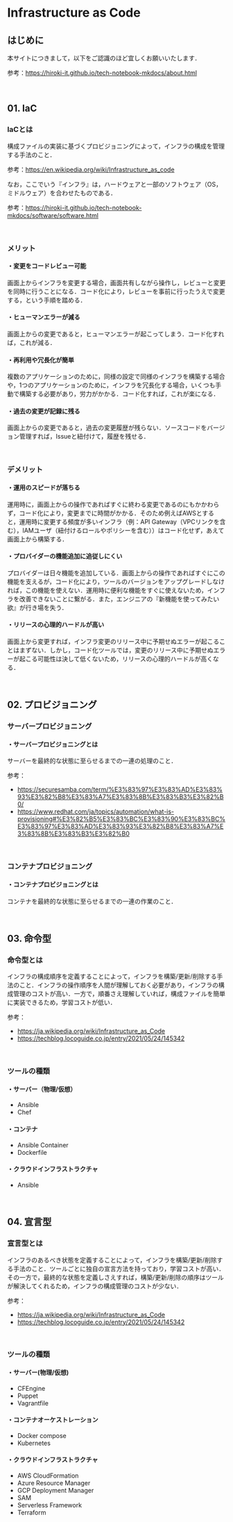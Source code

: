 # Infrastructure as Code

## はじめに

本サイトにつきまして，以下をご認識のほど宜しくお願いいたします．

参考：https://hiroki-it.github.io/tech-notebook-mkdocs/about.html

<br>

## 01. IaC

### IaCとは

構成ファイルの実装に基づくプロビジョニングによって，インフラの構成を管理する手法のこと．

参考：https://en.wikipedia.org/wiki/Infrastructure_as_code

なお，ここでいう『インフラ』は，ハードウェアと一部のソフトウェア（OS，ミドルウェア）を合わせたものである．

参考：https://hiroki-it.github.io/tech-notebook-mkdocs/software/software.html

<br>

### メリット

#### ・変更をコードレビュー可能

画面上からインフラを変更する場合，画面共有しながら操作し，レビューと変更を同時に行うことになる．コード化により，レビューを事前に行ったうえで変更する，という手順を踏める．

#### ・ヒューマンエラーが減る

画面上からの変更であると，ヒューマンエラーが起こってしまう．コード化すれば，これが減る．

#### ・再利用や冗長化が簡単

複数のアプリケーションのために，同様の設定で同様のインフラを構築する場合や，1つのアプリケーションのために，インフラを冗長化する場合，いくつも手動で構築する必要があり，労力がかかる．コード化すれば，これが楽になる．

#### ・過去の変更が記録に残る

画面上からの変更であると，過去の変更履歴が残らない．ソースコードをバージョン管理すれば，Issueと紐付けて，履歴を残せる．

<br>

### デメリット

#### ・運用のスピードが落ちる

運用時に，画面上からの操作であればすぐに終わる変更であるのにもかかわらず，コード化により，変更までに時間がかかる．そのため例えばAWSとすると，運用時に変更する頻度が多いインフラ（例：API Gateway（VPCリンクを含む），IAMユーザ（紐付けるロールやポリシーを含む））はコード化せず，あえて画面上から構築する．

#### ・プロバイダーの機能追加に追従しにくい

プロバイダーは日々機能を追加している．画面上からの操作であればすぐにこの機能を支えるが，コード化により，ツールのバージョンをアップグレードしなければ，この機能を使えない．運用時に便利な機能をすぐに使えないため，インフラを改善できないことに繋がる．また，エンジニアの『新機能を使ってみたい欲』が行き場を失う．

#### ・リリースの心理的ハードルが高い

画面上から変更すれば，インフラ変更のリリース中に予期せぬエラーが起こることはまずない．しかし，コード化ツールでは，変更のリリース中に予期せぬエラーが起こる可能性は決して低くないため，リリースの心理的ハードルが高くなる．

<br>

## 02. プロビジョニング

### サーバープロビジョニング

#### ・サーバープロビジョニングとは

サーバーを最終的な状態に至らせるまでの一連の処理のこと．

参考：

- https://securesamba.com/term/%E3%83%97%E3%83%AD%E3%83%93%E3%82%B8%E3%83%A7%E3%83%8B%E3%83%B3%E3%82%B0/
- https://www.redhat.com/ja/topics/automation/what-is-provisioning#%E3%82%B5%E3%83%BC%E3%83%90%E3%83%BC%E3%83%97%E3%83%AD%E3%83%93%E3%82%B8%E3%83%A7%E3%83%8B%E3%83%B3%E3%82%B0

<br>

### コンテナプロビジョニング

#### ・コンテナプロビジョニングとは

コンテナを最終的な状態に至らせるまでの一連の作業のこと．

<br>

## 03. 命令型

### 命令型とは

インフラの構成順序を定義することによって，インフラを構築/更新/削除する手法のこと．インフラの操作順序を人間が理解しておく必要があり，インフラの構成管理のコストが高い．一方で，順番さえ理解していれば，構成ファイルを簡単に実装できるため，学習コストが低い．

参考：

- https://ja.wikipedia.org/wiki/Infrastructure_as_Code
- https://techblog.locoguide.co.jp/entry/2021/05/24/145342

<br>

### ツールの種類

#### ・サーバー（物理/仮想）

- Ansible
- Chef

#### ・コンテナ

- Ansible Container
- Dockerfile

#### ・クラウドインフラストラクチャ

- Ansible

<br>

## 04. 宣言型

### 宣言型とは

インフラのあるべき状態を定義することによって，インフラを構築/更新/削除する手法のこと．ツールごとに独自の宣言方法を持っており，学習コストが高い．その一方で，最終的な状態を定義しさえすれば，構築/更新/削除の順序はツールが解決してくれるため，インフラの構成管理のコストが少ない．

参考：

- https://ja.wikipedia.org/wiki/Infrastructure_as_Code
- https://techblog.locoguide.co.jp/entry/2021/05/24/145342

<br>

### ツールの種類

#### ・サーバー(物理/仮想)

- CFEngine
- Puppet
- Vagrantfile

#### ・コンテナオーケストレーション

- Docker compose
- Kubernetes

#### ・クラウドインフラストラクチャ

- AWS CloudFormation
- Azure Resource Manager
- GCP Deployment Manager
- SAM
- Serverless Framework
- Terraform
